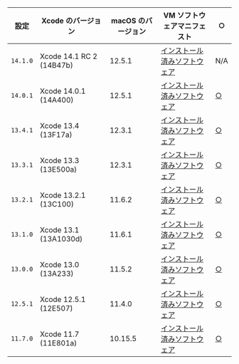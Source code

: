  | 設定       | Xcode のバージョン             | macOS のバージョン | VM ソフトウェアマニフェスト                                                                              | ○                                                                                    |
 | -------- | ------------------------ | ------------ | -------------------------------------------------------------------------------------------- | ------------------------------------------------------------------------------------ |
 | `14.1.0` | Xcode 14.1 RC 2 (14B47b) | 12.5.1       | [インストール済みソフトウェア](https://circle-macos-docs.s3.amazonaws.com/image-manifest/v9002/index.html) | N/A | [Release Notes](https://discuss.circleci.com/t/xcode-14-1-rc-2-released/45890) |
 | `14.0.1` | Xcode 14.0.1 (14A400)    | 12.5.1       | [インストール済みソフトウェア](https://circle-macos-docs.s3.amazonaws.com/image-manifest/v8824/index.html) | [○](https://discuss.circleci.com/t/xcode-14-0-1-rc-released/45424)                   |
 | `13.4.1` | Xcode 13.4 (13F17a)      | 12.3.1       | [インストール済みソフトウェア](https://circle-macos-docs.s3.amazonaws.com/image-manifest/v8094/index.html) | [○](https://discuss.circleci.com/t/xcode-13-4-1-released/44328)                      |
 | `13.3.1` | Xcode 13.3 (13E500a)     | 12.3.1       | [インストール済みソフトウェア](https://circle-macos-docs.s3.amazonaws.com/image-manifest/v7555/index.html) | [○](https://discuss.circleci.com/t/xcode-13-3-1-released/43675)                      |
 | `13.2.1` | Xcode 13.2.1 (13C100)    | 11.6.2       | [インストール済みソフトウェア](https://circle-macos-docs.s3.amazonaws.com/image-manifest/v6690/index.html) | [○](https://discuss.circleci.com/t/xcode-13-2-1-released/42334)                      |
 | `13.1.0` | Xcode 13.1 (13A1030d)    | 11.6.1       | [インストール済みソフトウェア](https://circle-macos-docs.s3.amazonaws.com/image-manifest/v6269/index.html) | [○](https://discuss.circleci.com/t/xcode-13-1-rc-released/41577)                     |
 | `13.0.0` | Xcode 13.0 (13A233)      | 11.5.2       | [インストール済みソフトウェア](https://circle-macos-docs.s3.amazonaws.com/image-manifest/v6052/index.html) | [○](https://discuss.circleci.com/t/xcode-13-rc-released/41256)                       |
 | `12.5.1` | Xcode 12.5.1 (12E507)    | 11.4.0       | [インストール済みソフトウェア](https://circle-macos-docs.s3.amazonaws.com/image-manifest/v5775/index.html) | [○](https://discuss.circleci.com/t/xcode-12-5-1-released/40490)                      |
 | `11.7.0` | Xcode 11.7 (11E801a)     | 10.15.5      | [インストール済みソフトウェア](https://circle-macos-docs.s3.amazonaws.com/image-manifest/v3587/index.html) | [○](https://discuss.circleci.com/t/xcode-11-7-released/37312)                        |